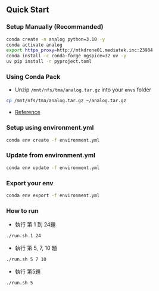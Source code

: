 ## Quick Start

### Setup Manually (Recommanded)

```bash
conda create -n analog python=3.10 -y
conda activate analog
export https_proxy=http://mtkdrone01.mediatek.inc:23984
conda install -c conda-forge ngspice=32 uv -y
uv pip install -r pyproject.toml
```

### Using Conda Pack

- Unzip `/mnt/nfs/tma/analog.tar.gz` into your `envs` folder

```bash
cp /mnt/nfs/tma/analog.tar.gz ~/analog.tar.gz
```

- [Reference](https://blog.csdn.net/ds1302__/article/details/120027173)

### Setup using environment.yml

```bash
conda env create -f environment.yml
```

### Update from environment.yml

```bash
conda env update -f environment.yml
```

### Export your env

```bash
conda env export -f environment.yml
```

### How to run

- 執行 第 1 到 24題

```bash
./run.sh 1 24
```

- 執行 第 5, 7, 10 題

```bash
./run.sh 5 7 10
```

- 執行 第5題

```bash
./run.sh 5
```

